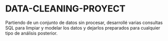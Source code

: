 # DATA-CLEANING-PROYECT
Partiendo de un conjunto de datos sin procesar, desarrollé varias consultas SQL para limpiar y modelar los datos y dejarlos preparados para cualquier tipo de análisis posterior.
